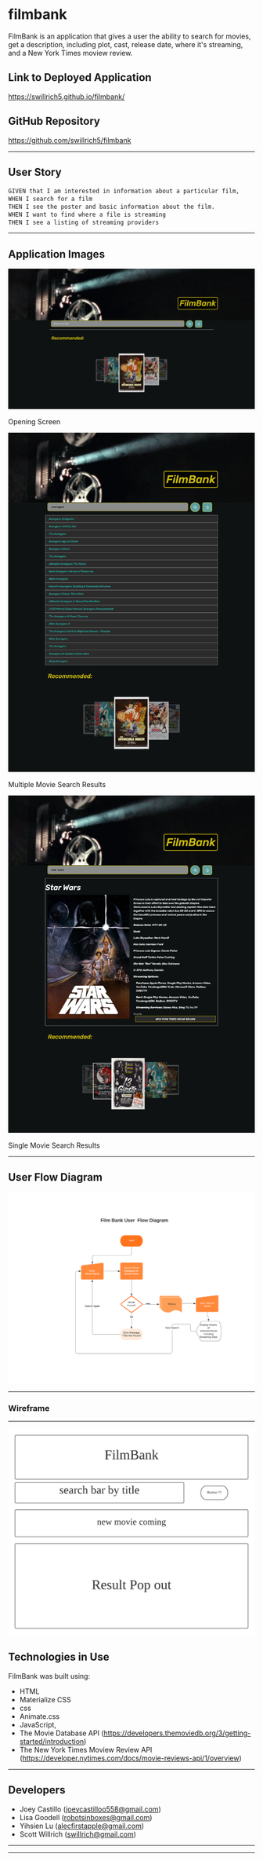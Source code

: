 # filmbank

FilmBank is an application that gives a user the ability to search for movies, get a description, including plot, cast, release date, where it's streaming, and a New York Times moview review.

## Link to Deployed Application

https://swillrich5.github.io/filmbank/

## GitHub Repository

https://github.com/swillrich5/filmbank

---
## User Story

```
GIVEN that I am interested in information about a particular film,
WHEN I search for a film
THEN I see the poster and basic information about the film.
WHEN I want to find where a file is streaming
THEN I see a listing of streaming providers
```

---
## Application Images

![Opening Screen](./assets/images/filmbank-opening-screen.png "Opening Screen")

Opening Screen

![Multiple Movie Results](./assets/images/filmbank-multiple-search-results.png "Multiple Movie Search Results")

Multiple Movie Search Results


![Single Movie Search Results](./assets/images/starwars.png "Single Movie Search Results")

Single Movie Search Results

---
## User Flow Diagram

![User Flow Diagram](./assets/images/FilmBankUserFlowDiagram.png "User Flow Diagram")

---

### Wireframe

---
![Wireframe](./assets/images/Group-1_FilmBank_wireframing_v1.png "Wireframe")


## Technologies in Use

FilmBank was built using:

  * HTML 
  * Materialize CSS 
  * css 
  * Animate.css
  * JavaScript, 
  * The Movie Database API (https://developers.themoviedb.org/3/getting-started/introduction)
  * The New York Times Moview Review API (https://developer.nytimes.com/docs/movie-reviews-api/1/overview)

---
## Developers

   * Joey Castillo (joeycastilloo558@gmail.com) 
   * Lisa Goodell (robotsinboxes@gmail.com)
   * Yihsien Lu (alecfirstapple@gmail.com)
   * Scott Willrich (swillrich@gmail.com)

   ---
---